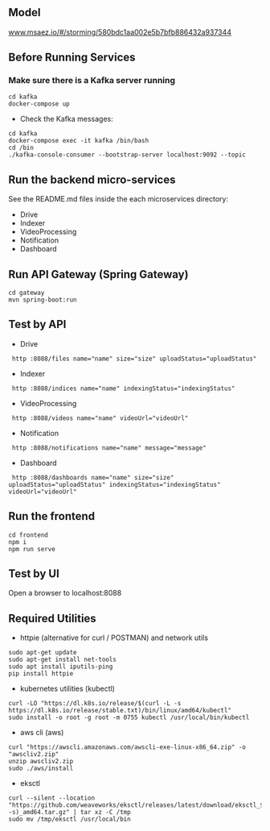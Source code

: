# 

## Model
www.msaez.io/#/storming/580bdc1aa002e5b7bfb886432a937344

## Before Running Services
### Make sure there is a Kafka server running
```
cd kafka
docker-compose up
```
- Check the Kafka messages:
```
cd kafka
docker-compose exec -it kafka /bin/bash
cd /bin
./kafka-console-consumer --bootstrap-server localhost:9092 --topic
```

## Run the backend micro-services
See the README.md files inside the each microservices directory:

- Drive
- Indexer
- VideoProcessing
- Notification
- Dashboard


## Run API Gateway (Spring Gateway)
```
cd gateway
mvn spring-boot:run
```

## Test by API
- Drive
```
 http :8088/files name="name" size="size" uploadStatus="uploadStatus" 
```
- Indexer
```
 http :8088/indices name="name" indexingStatus="indexingStatus" 
```
- VideoProcessing
```
 http :8088/videos name="name" videoUrl="videoUrl" 
```
- Notification
```
 http :8088/notifications name="name" message="message" 
```
- Dashboard
```
 http :8088/dashboards name="name" size="size" uploadStatus="uploadStatus" indexingStatus="indexingStatus" videoUrl="videoUrl" 
```


## Run the frontend
```
cd frontend
npm i
npm run serve
```

## Test by UI
Open a browser to localhost:8088

## Required Utilities

- httpie (alternative for curl / POSTMAN) and network utils
```
sudo apt-get update
sudo apt-get install net-tools
sudo apt install iputils-ping
pip install httpie
```

- kubernetes utilities (kubectl)
```
curl -LO "https://dl.k8s.io/release/$(curl -L -s https://dl.k8s.io/release/stable.txt)/bin/linux/amd64/kubectl"
sudo install -o root -g root -m 0755 kubectl /usr/local/bin/kubectl
```

- aws cli (aws)
```
curl "https://awscli.amazonaws.com/awscli-exe-linux-x86_64.zip" -o "awscliv2.zip"
unzip awscliv2.zip
sudo ./aws/install
```

- eksctl 
```
curl --silent --location "https://github.com/weaveworks/eksctl/releases/latest/download/eksctl_$(uname -s)_amd64.tar.gz" | tar xz -C /tmp
sudo mv /tmp/eksctl /usr/local/bin
```

